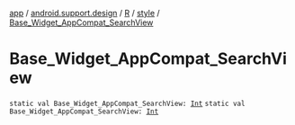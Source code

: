 [app](../../../index.md) / [android.support.design](../../index.md) / [R](../index.md) / [style](index.md) / [Base_Widget_AppCompat_SearchView](./-base_-widget_-app-compat_-search-view.md)

# Base_Widget_AppCompat_SearchView

`static val Base_Widget_AppCompat_SearchView: `[`Int`](https://kotlinlang.org/api/latest/jvm/stdlib/kotlin/-int/index.html)
`static val Base_Widget_AppCompat_SearchView: `[`Int`](https://kotlinlang.org/api/latest/jvm/stdlib/kotlin/-int/index.html)